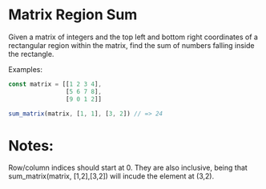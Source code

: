 # Matrix Region Sum

Given a matrix of integers and the top left and bottom right coordinates of a rectangular region within the matrix, find the sum of numbers falling inside the rectangle.  

Examples:

```js
const matrix = [[1 2 3 4],
                [5 6 7 8],
                [9 0 1 2]]

sum_matrix(matrix, [1, 1], [3, 2]) // => 24
```

# Notes: 

Row/column indices should start at 0.  They are also inclusive, being that sum_matrix(matrix, [1,2],[3,2]) will incude the element at (3,2).  